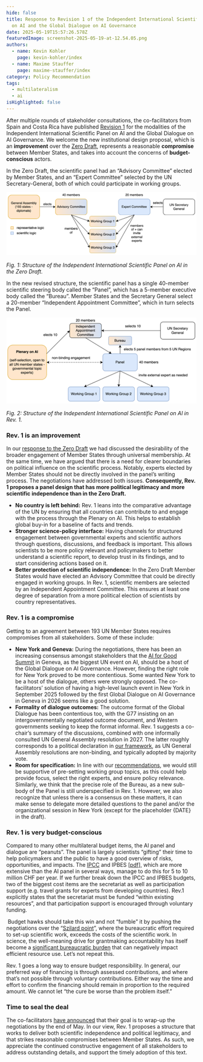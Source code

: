 ```yaml
---
hide: false
title: Response to Revision 1 of the Independent International Scientific Panel
  on AI and the Global Dialogue on AI Governance
date: 2025-05-19T15:57:26.578Z
featuredImage: screenshot-2025-05-19-at-12.54.05.png
authors:
  - name: Kevin Kohler
    page: kevin-kohler/index
  - name: Maxime Stauffer
    page: maxime-stauffer/index
category: Policy Recommendation
tags:
  - multilateralism
  - ai
isHighlighted: false
---
```

After multiple rounds of stakeholder consultations, the co-facilitators from Spain and Costa Rica have published [Revision 1](https://www.un.org/global-digital-compact/sites/default/files/2025-05/ToR%20and%20Modalities%20Rev%201%20%2815%20May%202025%29.pdf) for the modalities of the Independent International Scientific Panel on AI and the Global Dialogue on AI Governance. We welcome the new institutional design proposal, which is an **improvement** over the [Zero Draft](https://www.un.org/global-digital-compact/sites/default/files/2025-03/ai_panel_and_dialogue_zero_draft_19_march_2025.pdf), represents a reasonable **compromise** between Member States, and takes into account the concerns of **budget-conscious** actors. 

In the Zero Draft, the scientific panel had an “Advisory Committee” elected by Member States, and an “Expert Committee” selected by the UN Secretary-General, both of which could participate in working groups.

![](oldstructure.png)

*Fig. 1: Structure of the Independent International Scientific Panel on AI in the Zero Draft.*

In the new revised structure, the scientific panel has a single 40-member scientific steering body called the “Panel”, which has a 5-member executive body called the “Bureau”. Member States and the Secretary General select a 20-member “Independent Appointment Committee”, which in turn selects the Panel.

![](newstructure.png)

*Fig. 2: Structure of the Independent International Scientific Panel on AI in Rev. 1.*

### Rev. 1 is an improvement

In our [response to the Zero Draft](https://www.simoninstitute.ch/blog/post/response-to-the-zero-draft-on-the-independent-international-scientific-panel-on-ai-and-the-global-dialogue-on-ai-governance/) we had discussed the desirability of the broader engagement of Member States through universal membership. At the same time, we have argued that there is a need for clearer boundaries on political influence on the scientific process. Notably, experts elected by Member States should not be directly involved in the panel’s writing process. The negotiations have addressed both issues. **Consequently, Rev. 1 proposes a panel design that has more political legitimacy and more scientific independence than in the Zero Draft.**

* **No country is left behind:** Rev. 1 leans into the comparative advantage of the UN by ensuring that all countries can contribute to and engage with the process through the Plenary on AI. This helps to establish global buy-in for a baseline of facts and trends. 
* **Stronger science-policy interface:** Having channels for structured engagement between governmental experts and scientific authors through questions, discussions, and feedback is important. This allows scientists to be more policy relevant and policymakers to better understand a scientific report, to develop trust in its findings, and to start considering actions based on it.
* **Better protection of scientific independence:** In the Zero Draft Member States would have elected an Advisory Committee that could be directly engaged in working groups. In Rev. 1, scientific members are selected by an Independent Appointment Committee. This ensures at least one degree of separation from a more political election of scientists by country representatives.

### Rev. 1 is a compromise

Getting to an agreement between 193 UN Member States requires compromises from all stakeholders. Some of these include: 

* **New York and Geneva:** During the negotiations, there has been an increasing consensus amongst stakeholders that the [AI for Good Summit](https://aiforgood.itu.int/) in Geneva, as the biggest UN event on AI, should be a host of the Global Dialogue on AI Governance. However, finding the right role for New York proved to be more contentious. Some wanted New York to be a host of the dialogue, others were strongly opposed. The co-facilitators’ solution of having a high-level launch event in New York in September 2025 followed by the first Global Dialogue on AI Governance in Geneva in 2026 seems like a good solution.
* **Formality of dialogue outcomes:** The outcome format of the Global Dialogue has been contentious too, with the G77 insisting on an intergovernmentally negotiated outcome document, and Western governments seeking to keep the format informal. Rev. 1 suggests a co-chair’s summary of the discussions, combined with one informally consulted UN General Assembly resolution in 2027. The latter roughly corresponds to a political declaration in [our framework](https://www.simoninstitute.ch/blog/post/how-formal-should-it-be-outcome-formats-for-the-global-dialogue-on-ai-governance/), as UN General Assembly resolutions are non-binding, and typically adopted by majority vote.  
* **Room for specification:** In line with our [recommendations](https://www.simoninstitute.ch/blog/post/recommendations-for-the-independent-international-scientific-panel-on-ai-and-the-global-dialogue-on-ai-governance/), we would still be supportive of pre-setting working group topics, as this could help provide focus, select the right experts, and ensure policy relevance. Similarly, we think that the precise role of the Bureau, as a new sub-body of the Panel is still underspecified in Rev. 1. However, we also recognize that unless there is a consensus on these matters, it can make sense to delegate more detailed questions to the panel and/or the organizational session in New York (except for the placeholder {DATE} in the draft).

### Rev. 1 is very budget-conscious

Compared to many other multilateral budget items, the AI panel and dialogue are “peanuts”. The panel is largely scientists “gifting” their time to help policymakers and the public to have a good overview of risks, opportunities, and impacts. The [IPCC](https://apps.ipcc.ch/eventmanager/documents/83/181120230628-Doc.%202-Prog.%20and%20Budget.pdf#page=13) and IPBES [[pdf](https://www.ipbes.net/resource-file/105062&)], which are more extensive than the AI panel in several ways, manage to do this for 5 to 10 million CHF per year. If we further break down the IPCC and IPBES budgets, two of the biggest cost items are the secretariat as well as participation support (e.g. travel grants for experts from developing countries). Rev.1 explicitly states that the secretariat must be funded “within existing resources”, and that participation support is encouraged through voluntary funding.

 Budget hawks should take this win and not “fumble” it by pushing the negotiations over the “[Szilard point](https://en.wikipedia.org/wiki/Szilard_point)”, where the bureaucratic effort required to set-up scientific work, exceeds the costs of the scientific work. In science, the well-meaning drive for grantmaking accountability has itself become a [significant bureaucratic burden](https://goodscienceproject.org/reducing-bureaucracy/) that can negatively impact efficient resource use. Let’s not repeat this.

Rev. 1 goes a long way to ensure budget responsibility. In general, our preferred way of financing is through assessed contributions, and where that’s not possible through voluntary contributions. Either way the time and effort to confirm the financing should remain in proportion to the required amount. We cannot let “the cure be worse than the problem itself.”

### Time to seal the deal

The co-facilitators [have announced](https://www.un.org/global-digital-compact/sites/default/files/2025-05/Letter%20from%20the%20Co-Facilitators%20%2815%20May%202025%29.pdf) that their goal is to wrap-up the negotiations by the end of May. In our view, Rev. 1 proposes a structure that works to deliver both scientific independence and political legitimacy, and that strikes reasonable compromises between Member States. As such, we appreciate the continued constructive engagement of all stakeholders to address outstanding details, and support the timely adoption of this text.